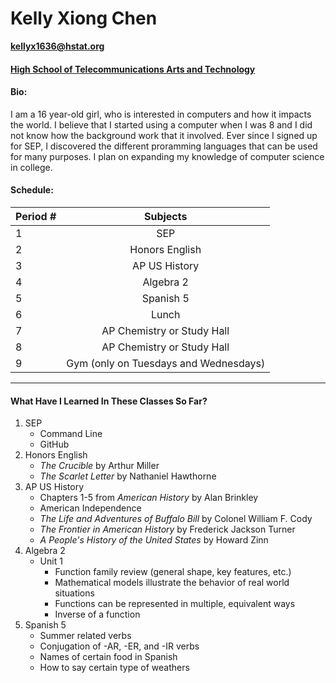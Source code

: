 # Kelly Xiong Chen
**kellyx1636@hstat.org**

#### [High School of Telecommunications Arts and Technology](www.hstat.org)

#### Bio: 
I am a 16 year-old girl, who is interested in computers and how it impacts the world. I believe that I started using a computer when I was 8 and I did not know how the background work that it involved. Ever since I signed up for SEP, I discovered the different proramming languages that can be used for many purposes. I plan on expanding my knowledge of computer science in college. 

#### Schedule:

|  Period # |               Subjects                |
|-----------|:-------------------------------------:|
|     1     | SEP                                   |
|     2     | Honors English                        |
|     3     | AP US History                         |
|     4     | Algebra 2                             |
|     5     | Spanish 5                             |
|     6     | Lunch                                 |
|     7     | AP Chemistry or Study Hall            |
|     8     | AP Chemistry or Study Hall            |
|     9     | Gym (only on Tuesdays and Wednesdays) |  

-----
#### What Have I Learned In These Classes So Far?
1. SEP
    * Command Line
    * GitHub
2. Honors English
    * _The Crucible_ by Arthur Miller
    * _The Scarlet Letter_ by Nathaniel Hawthorne 
3. AP US History
    * Chapters 1-5 from _American History_ by Alan Brinkley
    * American Independence
    * _The Life and Adventures of Buffalo Bill_ by Colonel William F. Cody
    * _The Frontier in American History_ by Frederick Jackson Turner
    * _A People's History of the United States_ by Howard Zinn 
4. Algebra 2
    * Unit 1
        * Function family review (general shape, key features, etc.)
        * Mathematical models illustrate the behavior of real world situations
        * Functions can be represented in multiple, equivalent ways
        * Inverse of a function
5. Spanish 5
    * Summer related verbs
    * Conjugation of -AR, -ER, and -IR verbs
    * Names of certain food in Spanish
    * How to say certain type of weathers 




